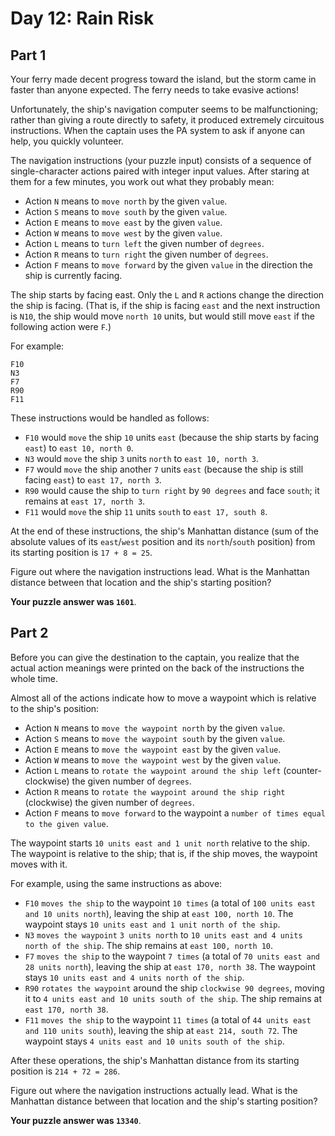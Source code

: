 # Day 12: Rain Risk

## Part 1

Your ferry made decent progress toward the island, but the storm came in faster than anyone expected. The ferry needs to take evasive actions!

Unfortunately, the ship's navigation computer seems to be malfunctioning; rather than giving a route directly to safety, it produced extremely circuitous instructions. When the captain uses the PA system to ask if anyone can help, you quickly volunteer.

The navigation instructions (your puzzle input) consists of a sequence of single-character actions paired with integer input values. After staring at them for a few minutes, you work out what they probably mean:

- Action `N` means to `move north` by the given `value`.
- Action `S` means to `move south` by the given `value`.
- Action `E` means to `move east` by the given `value`.
- Action `W` means to `move west` by the given `value`.
- Action `L` means to `turn left` the given number of `degrees`.
- Action `R` means to `turn right` the given number of `degrees`.
- Action `F` means to `move forward` by the given `value` in the direction the ship is currently facing.

The ship starts by facing east. Only the `L` and `R` actions change the direction the ship is facing. (That is, if the ship is facing `east` and the next instruction is `N10`, the ship would move `north 10` units, but would still move `east` if the following action were `F`.)

For example:

```
F10
N3
F7
R90
F11
```

These instructions would be handled as follows:

- `F10` would `move` the ship `10` units `east` (because the ship starts by facing `east`) to `east 10, north 0`.
- `N3` would `move` the ship `3` units `north` to `east 10, north 3`.
- `F7` would `move` the ship another `7` units `east` (because the ship is still facing `east`) to `east 17, north 3`.
- `R90` would cause the ship to `turn right` by `90 degrees` and face `south`; it remains at `east 17, north 3`.
- `F11` would `move` the ship `11` units `south` to `east 17, south 8`.

At the end of these instructions, the ship's Manhattan distance (sum of the absolute values of its `east`/`west` position and its `north`/`south` position) from its starting position is `17 + 8 = 25`.

Figure out where the navigation instructions lead. What is the Manhattan distance between that location and the ship's starting position?

**Your puzzle answer was `1601`**.

## Part 2

Before you can give the destination to the captain, you realize that the actual action meanings were printed on the back of the instructions the whole time.

Almost all of the actions indicate how to move a waypoint which is relative to the ship's position:

- Action `N` means to `move the waypoint north` by the given `value`.
- Action `S` means to `move the waypoint south` by the given `value`.
- Action `E` means to `move the waypoint east` by the given `value`.
- Action `W` means to `move the waypoint west` by the given `value`.
- Action `L` means to `rotate the waypoint around the ship left` (counter-clockwise) the given number of `degrees`.
- Action `R` means to `rotate the waypoint around the ship right` (clockwise) the given number of `degrees`.
- Action `F` means to `move forward` to the waypoint a `number of times equal to the given value`.

The waypoint starts `10 units east and 1 unit north` relative to the ship. The waypoint is relative to the ship; that is, if the ship moves, the waypoint moves with it.

For example, using the same instructions as above:

- `F10` `moves the ship` to the waypoint `10 times` (a total of `100 units east and 10 units north`), leaving the ship at `east 100, north 10`. The waypoint stays `10 units east and 1 unit north of the ship`.
- `N3` `moves the waypoint` `3 units north` to `10 units east and 4 units north of the ship`. The ship remains at `east 100, north 10`.
- `F7` `moves the ship` to the waypoint `7 times` (a total of `70 units east and 28 units north`), leaving the ship at `east 170, north 38`. The waypoint stays `10 units east and 4 units north of the ship`.
- `R90` `rotates the waypoint` around the ship `clockwise 90 degrees`, moving it to `4 units east and 10 units south of the ship`. The ship remains at `east 170, north 38`.
- `F11` `moves the ship` to the waypoint `11 times` (a total of `44 units east and 110 units south`), leaving the ship at `east 214, south 72`. The waypoint stays `4 units east and 10 units south of the ship`.

After these operations, the ship's Manhattan distance from its starting position is `214 + 72 = 286`.

Figure out where the navigation instructions actually lead. What is the Manhattan distance between that location and the ship's starting position?

**Your puzzle answer was `13340`**.
